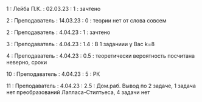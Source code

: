 1 : Лейба П.К. : 02.03.23 : 1 : зачтено

2 : Преподаватель : 14.03.23 : 0 : теории нет от слова совсем

2 : Преподаватель : 4.04.23 : 1 : зачтено

3 : Преподаватель : 4.04.23 : 1.4 : В 1 заданиии у Вас k=8

4 : Преподаватель : 4.04.23 : 0.5 : теоретически вероятность посчитана неверно, сроки

10 : Преподаватель : 4.04.23 : 5 : РК

11 : Преподаватель : 4.04.23 : 2.5 : Дом.раб. Вывод по 2 задаче, 1 задача нет преобразований Лапласа-Стилтьеса, 4 задачи нет
